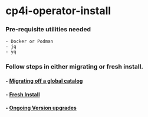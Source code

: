 # cp4i-operator-install

### Pre-requisite utilities needed
    - Docker or Podman
    - jq
    - yq
### Follow steps in either migrating or fresh install.


#### - [Migrating off a global catalog](./README-migrating.md)

#### - [Fresh Install](./README-install.md)

#### - [Ongoing Version upgrades](./README-upgrades.md)
